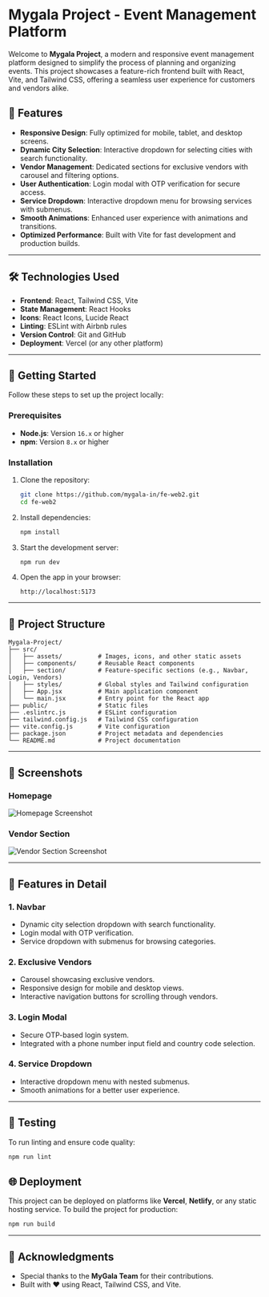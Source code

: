 # Mygala Project - Event Management Platform

Welcome to **Mygala Project**, a modern and responsive event management platform designed to simplify the process of planning and organizing events. This project showcases a feature-rich frontend built with React, Vite, and Tailwind CSS, offering a seamless user experience for customers and vendors alike.

## 🌟 Features

- **Responsive Design**: Fully optimized for mobile, tablet, and desktop screens.
- **Dynamic City Selection**: Interactive dropdown for selecting cities with search functionality.
- **Vendor Management**: Dedicated sections for exclusive vendors with carousel and filtering options.
- **User Authentication**: Login modal with OTP verification for secure access.
- **Service Dropdown**: Interactive dropdown menu for browsing services with submenus.
- **Smooth Animations**: Enhanced user experience with animations and transitions.
- **Optimized Performance**: Built with Vite for fast development and production builds.

---

## 🛠️ Technologies Used

- **Frontend**: React, Tailwind CSS, Vite
- **State Management**: React Hooks
- **Icons**: React Icons, Lucide React
- **Linting**: ESLint with Airbnb rules
- **Version Control**: Git and GitHub
- **Deployment**: Vercel (or any other platform)

---

## 🚀 Getting Started

Follow these steps to set up the project locally:

### Prerequisites

- **Node.js**: Version `16.x` or higher
- **npm**: Version `8.x` or higher

### Installation

1. Clone the repository:
   ```bash
   git clone https://github.com/mygala-in/fe-web2.git
   cd fe-web2
   ```

2. Install dependencies:
   ```bash
   npm install
   ```

3. Start the development server:
   ```bash
   npm run dev
   ```

4. Open the app in your browser:
   ```
   http://localhost:5173
   ```

---

## 📂 Project Structure

```
Mygala-Project/
├── src/
│   ├── assets/          # Images, icons, and other static assets
│   ├── components/      # Reusable React components
│   ├── section/         # Feature-specific sections (e.g., Navbar, Login, Vendors)
│   ├── styles/          # Global styles and Tailwind configuration
│   ├── App.jsx          # Main application component
│   └── main.jsx         # Entry point for the React app
├── public/              # Static files
├── .eslintrc.js         # ESLint configuration
├── tailwind.config.js   # Tailwind CSS configuration
├── vite.config.js       # Vite configuration
├── package.json         # Project metadata and dependencies
└── README.md            # Project documentation
```

---

## 📸 Screenshots

### Homepage
![Homepage Screenshot](https://via.placeholder.com/800x400?text=Homepage+Screenshot)

### Vendor Section
![Vendor Section Screenshot](https://via.placeholder.com/800x400?text=Vendor+Section+Screenshot)

---

## 📖 Features in Detail

### 1. **Navbar**
- Dynamic city selection dropdown with search functionality.
- Login modal with OTP verification.
- Service dropdown with submenus for browsing categories.

### 2. **Exclusive Vendors**
- Carousel showcasing exclusive vendors.
- Responsive design for mobile and desktop views.
- Interactive navigation buttons for scrolling through vendors.

### 3. **Login Modal**
- Secure OTP-based login system.
- Integrated with a phone number input field and country code selection.

### 4. **Service Dropdown**
- Interactive dropdown menu with nested submenus.
- Smooth animations for a better user experience.

---

## 🧪 Testing

To run linting and ensure code quality:
```bash
npm run lint
```

## 🌐 Deployment

This project can be deployed on platforms like **Vercel**, **Netlify**, or any static hosting service. To build the project for production:
```bash
npm run build
```

---




## 🙌 Acknowledgments

- Special thanks to the **MyGala Team** for their contributions.
- Built with ❤️ using React, Tailwind CSS, and Vite.


